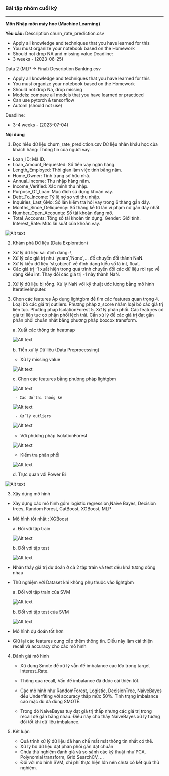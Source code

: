 ### Bài tập nhóm cuối kỳ
---
**Môn Nhập môn máy học (Machine Learning)**

**Yêu cầu:**
Description churn_rate_prediction.csv
- Apply all knowledge and techniques that you have learned for this
- You must organize your notebook based on the Homework
- Should not drop NA and missing value
Deadline:
- 3 weeks - (2023-06-25)

Data 2 (MLP -> Final)
Description Banking.csv
- Apply all knowledge and techniques that you have learned for this
- You must organize your notebook based on the Homework
- Should not drop Na, drop missing
- Models: compare all models that you have learned or practiced
- Can use pytorch & tensorflow
- Automl (should not use)

Deadline:
-  3-4 weeks - (2023-07-04)

**Nội dung**
1. Đọc hiểu dữ liệu churn_rate_prediction.csv
    Dữ liệu nhân khẩu học của khách hàng:
Thông tin của người vay.
- Loan_ID: Mã ID.
- Loan_Amount_Requested: Số tiền vay ngân hàng.
- Length_Employed: Thời gian làm việc tính bằng năm.
- Home_Owner: Tình trạng sở hữu nhà.
- Annual_Income: Thu nhập hàng năm.
- Income_Verified: Xác minh thu nhập.
- Purpose_Of_Loan: Mục đích sử dụng khoản vay.
- Debt_To_Income: Tỷ lệ nợ so với thu nhập.
- Inquiries_Last_6Mo: Số lần kiểm tra hỏi vay trong 6 tháng gần đây.
- Months_Since_Deliquency: Số tháng kể từ lần vi phạm nợ gần đây nhất.
- Number_Open_Accounts: Số tài khoản đang mở.
- Total_Accounts: Tổng số tài khoản tín dụng.
Gender: Giới tính.
Interest_Rate: Mức lãi suất của khoản vay.

![Alt text](image/image.png)

2. Khám phá Dữ liệu (Data Exploration)

- Xử lý dữ liệu sai định dạng: \
- Xử lý các giá trị như 'years','None',... để chuyển đổi thành NaN.
- Xử lý kiểu dữ liệu 'str,object' về định dạng kiểu số là int, float.
- Các giá trị -1 xuất hiện trong quá trình chuyển đổi các dữ liệu rời rạc về dạng kiểu int. Thay đổi các giá trị -1 này thành NaN.
2. Xử lý dữ liệu bị rỗng.
Xử lý NaN với kỹ thuật ước lượng bằng mô hình IterativeImputer.
3. Chọn các features Áp dụng lightgbm để tìm các features quan trọng 4. Loại bỏ các giá trị outliers.
Phương pháp z_score nhằm loại bỏ các giá trị liên tục.
Phương pháp IsolationForest 5. Xử lý phân phối.
Các features có giá trị liên tục có phân phối lệch trái.
Cần xử lý để các giá trị đạt gần phân phối chuẩn nhất bằng phương pháp boxcox transform.

    a. Xuất các thông tin heatmap 

   ![Alt text](image/image-1.png)

    b. Tiền xử lý Dữ liệu (Data Preprocessing)

      - Xử lý missing value 

    ![Alt text](image/image-2.png)

    c. Chọn các features bằng phương pháp lightgbm

    ![Alt text](image/image-3.png)

        - Các đồ thị thống kê 
    ![Alt text](image/image-4.png)

        - Xử lý outliers
    ![Alt text](image/image-5.png)

    - Với phương pháp IsolationForest

    ![Alt text](image/image-6.png)

    - Kiểm tra phân phối 

    ![Alt text](image/image-7.png)

    d. Trực quan với Power Bi

![Alt text](image/image-8.png)

3. Xây dựng mô hình

- Xây dựng các mô hình gồm logistic regression,Naive Bayes, Decision trees, Random Forest, CatBoost, XGBoost, MLP

- Mô hình tốt nhất : XGBoost

    a. Đối với tập train

    ![Alt text](image/image-10.png)

    b. Đối với tập test

    ![Alt text](image/image-9.png)

- Nhận thấy giá trị dự đoán ở cả 2 tập train và test đều khá tương đồng nhau

- Thử nghiệm với Dataset khi không phụ thuộc vào lightgbm

    a. Đối với tập train của SVM

    ![Alt text](image/image-12.png)
  
    b. Đối với tập test của SVM
    
    ![Alt text](image/image-11.png)
  
- Mô hình dự đoán tốt hơn

- Giữ lại các features cung cấp thêm thông tin. Điều này làm cải thiện recall và accuracy cho các mô hình
  
4. Đánh giá mô hình

    - Xử dụng Smote để xử lý vẫn đề imbalance các lớp trong target Interest_Rate. 
    - Thông qua recall, Vấn đề imbalance đã được cải thiện tốt. 

    - Các mô hình như RandomForest, Logistic, DecisionTree, NaiveBayes đều Underfiting với accuracy thấp mức 50%. Tình trạng imbalance cao mặc dù đã dùng SMOTE. 
    - Trong đó NaiveBayes tuy đạt giá trị thấp nhưng các giá trị trong recall đề gần bằng nhau. Điều này cho thấy NaiveBayes xử lý tương đối tốt khi dữ liệu imbalance.

5. Kết luận 
    - Quá trình xử lý dữ liệu đã hạn chế mất mát thông tin nhất có thể. 
    - Xử lý bộ dữ liệu đạt phân phối gần đạt chuẩn
    - Chưa thử nghiệm đánh giá và so sánh các kỹ thuật như PCA, Polynomial transform, Grid SearchCV, ...
    - Đối với mô hình SVM, chi phí thực hiện lớn nên chưa có kết quả thử nghiệm.
